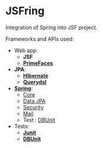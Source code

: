 # JSFring

Integration of Spring into JSF project.

Frameworks and APIs used:

* Web app:
	* **JSF**
	* [**PrimeFaces**](http://primefaces.org/)
* **JPA**:
	* [**Hibernate**](http://hibernate.org/)
	* [**Querydsl**](http://www.querydsl.com/)
* [**Spring**](http://spring.io/):
	* [Core](http://projects.spring.io/spring-framework/)
	* [Data JPA](http://projects.spring.io/spring-data-jpa/)
	* [Security](http://projects.spring.io/spring-security/)
	* [Mail](http://www.oracle.com/technetwork/java/javamail/index.html)
	* Test : [DBUnit](http://springtestdbunit.github.io/spring-test-dbunit/)
* Tests:
	* [**Junit**](http://junit.org/)
	* [**DBUnit**](http://dbunit.sourceforge.net/)